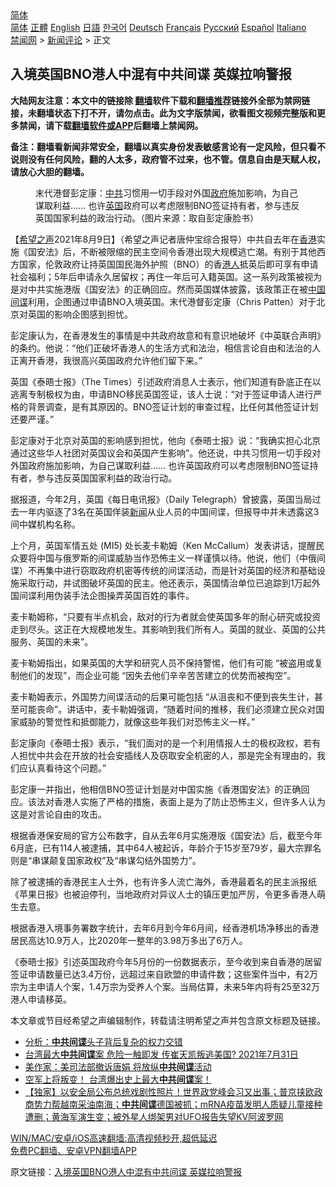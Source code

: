  <!-- 面包屑导航 --> <div class="breadcrumb"><!-- GTranslate: https://gtranslate.io/ -->  <div class="switcher notranslate">  <div class="selected">  <a href="#" onclick="return false;"> 简体</a>  </div>  <div class="option">  <a href="https://www.bannedbook.org" onclick="doGTranslate('zh-CN|zh-CN');jQuery('div.switcher div.selected a').html(jQuery(this).html());return false;" title="简体中文" class="nturl selected"> 简体</a>  <a href="https://www.bannedbook.org/zh-tw/" onclick="doGTranslate('zh-CN|zh-TW');jQuery('div.switcher div.selected a').html(jQuery(this).html());return false;" title="繁體中文" class="nturl"> 正體</a>  <a href="https://www.bannedbook.org/en/" onclick="doGTranslate('zh-CN|en');jQuery('div.switcher div.selected a').html(jQuery(this).html());return false;" title="English" class="nturl"> English</a>  <a href="https://www.bannedbook.org/ja/" onclick="doGTranslate('zh-CN|ja');jQuery('div.switcher div.selected a').html(jQuery(this).html());return false;" title="日本語" class="nturl"> 日語</a>  <a href="https://www.bannedbook.org/ko/" onclick="doGTranslate('zh-CN|ko');jQuery('div.switcher div.selected a').html(jQuery(this).html());return false;" title="한국어" class="nturl"> 한국어</a>  <a href="https://www.bannedbook.org/de/" onclick="doGTranslate('zh-CN|de');jQuery('div.switcher div.selected a').html(jQuery(this).html());return false;" title="Deutsch" class="nturl"> Deutsch</a>  <a href="https://www.bannedbook.org/fr/" onclick="doGTranslate('zh-CN|fr');jQuery('div.switcher div.selected a').html(jQuery(this).html());return false;" title="Français" class="nturl"> Français</a>  <a href="https://www.bannedbook.org/ru/" onclick="doGTranslate('zh-CN|ru');jQuery('div.switcher div.selected a').html(jQuery(this).html());return false;" title="Русский" class="nturl"> Русский</a>  <a href="https://www.bannedbook.org/es/" onclick="doGTranslate('zh-CN|es');jQuery('div.switcher div.selected a').html(jQuery(this).html());return false;" title="Español" class="nturl"> Español</a>  <a href="https://www.bannedbook.org/it/" onclick="doGTranslate('zh-CN|it');jQuery('div.switcher div.selected a').html(jQuery(this).html());return false;" title="Italiano" class="nturl"> Italiano</a>  </div>  </div>      <div class='breadcrumb-sub'><!-- Breadcrumb NavXT 6.3.0 --> <a href="https://www.bannedbook.org/" class="home">禁闻网</a> &gt; <a href="https://www.bannedbook.org/bnews/comments/" class="category">新闻评论</a> &gt; 正文</div></div><h2>入境英国BNO港人中混有中共间谍 英媒拉响警报</h2> <p class="notice"><b>大陆网友注意：本文中的链接除 <a href="https://github.com/bannedbook/fanqiang" >翻墙</a>软件下载和<a href="https://github.com/killgcd/justmysocks/blob/master/README.md">翻墙推荐</a>链接外全部为禁网链接，未翻墙状态下打不开，请勿点击。此为文字版禁闻，欲看图文视频完整版和更多禁闻，请下载<a href="https://github.com/bannedbook/fanqiang">翻墙软件或APP</a>后翻墙上禁闻网。</p><p>备注：翻墙看新闻非常安全，翻墙以真实身份发表敏感言论有一定风险，但只看不说则没有任何风险，翻的人太多，政府管不过来，也不管。信息自由是天赋人权，请放心大胆的翻墙。</b></p>  <div class="entry"> <figure><figcaption>末代港督彭定康：<a href="https://www.bannedbook.org/bnews/tag/%e4%b8%ad%e5%85%b1/" class="st_tag internal_tag" rel="tag" title="标签 中共 下的日志">中共</a>习惯用一切手段对外国<a href="https://www.bannedbook.org/bnews/tag/%e6%94%bf%e5%ba%9c/" class="st_tag internal_tag" rel="tag" title="标签 政府 下的日志">政府</a>施加影响，为自己谋取利益…… 也许<a href="https://www.bannedbook.org/bnews/tag/%e8%8b%b1%e5%9b%bd/" class="st_tag internal_tag" rel="tag" title="标签 英国 下的日志">英国</a>政府可以考虑限制BNO签证持有者，参与违反英国国家利益的政治行动。（图片来源：取自彭定康脸书）</figcaption></figure> <p>【<span class='wp_keywordlink_affiliate'><a href="https://www.soundofhope.org" title="希望之声" target="_blank">希望之声</a></span>2021年8月9日】（希望之声记者唐仲宝综合报导）中共自去年在<a href="https://www.bannedbook.org/bnews/tag/%e9%a6%99%e6%b8%af/" class="st_tag internal_tag" rel="tag" title="标签 香港 下的日志">香港</a>实施《国安法》后，不断被限缩的民主空间令香港出现大规模逃亡潮。有别于其他西方国家，伦敦政府让持英国国民海外护照（BNO）的香<a href="https://www.bannedbook.org/bnews/tag/%e6%b8%af%e4%ba%ba/" class="st_tag internal_tag" rel="tag" title="标签 港人 下的日志">港人</a>抵英后即可享有申请社会福利；5年后申请永久居留权；再住一年后可入籍英国。这一系列政策被视为是对中共实施港版《国安法》的正确回应。然而英国媒体披露，该政策正在被<span class='wp_keywordlink_affiliate'><a href="https://www.bannedbook.org/" title="中国" target="_blank">中国</a></span><a href="https://www.bannedbook.org/bnews/tag/%e9%97%b4%e8%b0%8d/" class="st_tag internal_tag" rel="tag" title="标签 间谍 下的日志">间谍</a>利用，企图通过申请BNO入境英国。末代港督彭定康（Chris Patten）对于北京对英国的影响企图感到担忧。</p> <p>彭定康认为，在香港发生的事情是中共政府故意和有意识地破坏《中英联合声明》的条约。他说：“他们正破坏香港人的生活方式和法治，相信言论自由和法治的人正离开香港，我很高兴英国政府允许他们留下来。”</p> <p>英国《泰晤士报》（The Times）引述政府消息人士表示，他们知道有卧底正在以逃离专制极权为由，申请BNO移民英国签证，该人士说：“对于签证申请人进行严格的背景调查，是有其原因的。BNO签证计划的审查过程，比任何其他签证计划还要严谨。”</p> <p>彭定康对于北京对英国的影响感到担忧，他向《泰晤士报》说：“我确实担心北京通过这些华人社团对英国议会和英国产生影响”。他还说，中共习惯用一切手段对外国政府施加影响，为自己谋取利益…… 也许英国政府可以考虑限制BNO签证持有者，参与违反英国国家利益的政治行动。</p>  <p>据报道，今年2月，英国《每日电讯报》（Daily Telegraph）曾披露，英国当局过去一年内驱逐了3名在英国佯装<span class='wp_keywordlink_affiliate'><a href="https://www.bannedbook.org/" title="新闻">新闻</a></span>从业人员的中国间谍，但报导中并未透露这3间中媒机构名称。</p> <p>上个月，英国军情五处 (MI5) 处长麦卡勒姆（Ken McCallum）发表讲话，提醒民众要将中国与俄罗斯的间谍威胁当作恐怖主义一样谨慎以待。他说，他们（中俄间谍）不再集中进行窃取政府机密等传统的间谍活动，而是针对英国的经济和基础设施采取行动，并试图破坏英国的民主。他还表示，英国情治单位已追踪到1万起外国间谍利用伪装手法企图操弄英国百姓的事件。</p> <p>麦卡勒姆称，“只要有半点机会，敌对的行为者就会使英国多年的耐心研究或投资走到尽头。这正在大规模地发生。其影响到我们所有人。英国的就业、英国的公共服务、英国的未来”。</p> <p>麦卡勒姆指出，如果英国的大学和研究人员不保持警惕，他们有可能 “被盗用或复制他们的发现”，而企业可能 “因失去他们辛辛苦苦建立的优势而被掏空”。</p>  <p>麦卡勒姆表示，外国势力间谍活动的后果可能包括 “从沮丧和不便到丧失生计，甚至可能丧命”。讲话中，麦卡勒姆强调，“随着时间的推移，我们必须建立民众对国家威胁的警觉性和抵御能力，就像这些年我们对恐怖主义一样。”</p> <p>彭定康向《泰晤士报》表示，“我们面对的是一个利用情报人士的极权政权，若有人担忧中共会在开放的社会安插线人及窃取安全机密的人，那是完全有理由的，我们应认真看待这个问题。”</p> <p>彭定康一并指出，他相信BNO签证计划是对中国实施《香港国安法》的正确回应。该法对香港人实施了严格的措施，表面上是为了防止恐怖主义，但许多人认为这是对言论自由的攻击。</p> <p>根据香港保安局的官方公布数字，自从去年6月实施港版《国安法》后，截至今年6月底，已有114人被逮捕，其中64人被起诉，年龄介于15岁至79岁，最大宗罪名则是“串谋颠复国家政权”及“串谋勾结外国势力”。</p>  <p>除了被逮捕的香港民主人士外，也有许多人流亡海外，香港最着名的民主派报纸《苹果日报》也被迫停刊，当地政府对异议人士的镇压更加严厉，令更多香港人萌生去意。</p> <p>根据香港入境事务署数字统计，去年6月到今年6月间，经香港机场净移出的香港居民高达10.9万人，比2020年一整年的3.98万多出了6万人。</p> <p>《泰晤士报》引述英国政府今年5月份的一份数据表示，至今收到来自香港的居留签证申请数量已达3.4万份，远超过来自欧盟的申请件数；这些案件当中，有2万宗为主申请人个案，1.4万宗为受养人个案。当局估算，未来5年内将有25至32万港人申请移英。</p> <p>本文章或节目经希望之声编辑制作，转载请注明希望之声并包含原文标题及链接。 </p>  <ul class='op-related-articles' title='相关阅读'> <li><a href='https://www.bannedbook.org/bnews/cbnews/20210809/1602728.html' target='_blank'>分析：<b>中共间谍</b>头子背后复杂的权力交错</a></li> <li><a href='https://www.bannedbook.org/bnews/bannedvideo/20210731/1597744.html' target='_blank'>台湾最大<b>中共间谍</b>案 危险一触即发 传崔天凯叛逃美国?  2021年7月31日</a></li> <li><a href='https://www.bannedbook.org/bnews/comments/20210731/1597448.html' target='_blank'>美作家：美司法部撤诉唐娟 将放纵<b>中共间谍</b>活动</a></li> <li><a href='https://www.bannedbook.org/bnews/bannedvideo/20210730/1597229.html' target='_blank'>空军上将叛变！    台湾爆出史上最大<b>中共间谍</b>案！</a></li> <li><a href='https://www.bannedbook.org/bnews/bannedvideo/20210708/1582486.html' target='_blank'>【独家】以安全局公布总统戏剧性照片！世界政党峰会习又出事；普京挟欧政商势力帮越南采油南海；<b>中共间谍</b>德国被抓；mRNA疫苗发明人质疑儿童接种遭删；黄海军演生变；被外星人绑架男对UFO报告失望KV阿波罗网</a></li> </ul> <p class="texttj"> <a href="https://github.com/bannedbook/fanqiang/wiki/V2ray%E6%9C%BA%E5%9C%BA" target="_blank">WIN/MAC/安卓/iOS高速翻墙:高清视频秒开,超低延迟</a><br/> <a href="https://github.com/bannedbook/fanqiang/wiki/%E7%A6%81%E9%97%BB%E7%BD%91%E5%AE%89%E5%8D%93%E7%BF%BB%E5%A2%99%E6%96%B0%E9%97%BBAPP" target="_blank">免费PC翻墙、安卓VPN翻墙APP</a></p><p>原文链接：<a class="src_link"  href="https://www.soundofhope.org/post/533651" target="_blank">入境英国BNO港人中混有中共间谍 英媒拉响警报</a></p><a name='sharetosocial'></a>  <div style="margin-bottom:5px;padding-bottom:5px;clear:both"> <div id="archive-pix-1" class="banner-ads"> <!-- AuctionX Display platform tag START --> <div id="26318x728x90x621x_ADSLOT2" clicktrack="%%CLICK_URL_ESC%%"></div> <!-- AuctionX Display platform tag END --> </div> <div id="archive-pix-2" class="banner-ads"> <!-- AuctionX Display platform tag START --> <div id="26315x300x250x621x_ADSLOT2" clicktrack="%%CLICK_URL_ESC%%"></div> <!-- AuctionX Display platform tag END --> </div> </div>  <div id="archive-pix-1" class="banner-ads"> <!-- AuctionX Display platform tag START --> <div id="26318x728x90x621x_ADSLOT3" clicktrack="%%CLICK_URL_ESC%%"></div> <!-- AuctionX Display platform tag END --> </div> </div><!--END ENTRY--> 